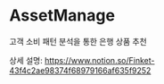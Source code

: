 # AssetManage
고객 소비 패턴 분석을 통한 은행 상품 추천

상세 설명: https://www.notion.so/Finket-43f4c2ae98374f68979166af635f9252
